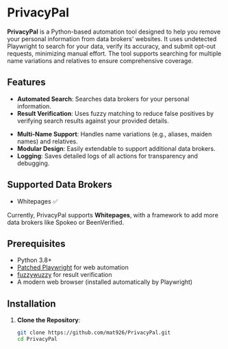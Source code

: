 # PrivacyPal

**PrivacyPal** is a Python-based automation tool designed to help you remove your personal information from data brokers' websites. It uses undetected Playwright to search for your data, verify its accuracy, and submit opt-out requests, minimizing manual effort. The tool supports searching for multiple name variations and relatives to ensure comprehensive coverage.

## Features
- **Automated Search**: Searches data brokers for your personal information.
- **Result Verification**: Uses fuzzy matching to reduce false positives by verifying search results against your provided details.
<!-- - **Automatic Email Verification**: Handles email verification for opt-out requests. -->
- **Multi-Name Support**: Handles name variations (e.g., aliases, maiden names) and relatives.
- **Modular Design**: Easily extendable to support additional data brokers.
- **Logging**: Saves detailed logs of all actions for transparency and debugging.


## Supported Data Brokers
- Whitepages ✅

Currently, PrivacyPal supports **Whitepages**, with a framework to add more data brokers like Spokeo or BeenVerified.

## Prerequisites
- Python 3.8+
- [Patched Playwright](https://github.com/Kaliiiiiiiiii-Vinyzu/patchright) for web automation
- [fuzzywuzzy](https://github.com/seatgeek/fuzzywuzzy) for result verification
- A modern web browser (installed automatically by Playwright)

## Installation
1. **Clone the Repository**:
   ```bash
   git clone https://github.com/mat926/PrivacyPal.git
   cd PrivacyPal